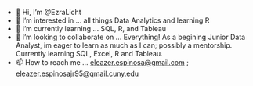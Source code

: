 - 👋 Hi, I’m @EzraLicht
- 👀 I’m interested in ... all things Data Analytics and learning R
- 🌱 I’m currently learning ... SQL, R, and Tableau
- 💞️ I’m looking to collaborate on ... Everything! As a begining Junior Data Analyst, im eager to learn as much as I can; possibly a mentorship. Currently learning SQL, Excel, R and Tableau. 
- 📫 How to reach me ... eleazer.espinosa@gmail.com ; eleazer.espinosajr95@qmail.cuny.edu

<!---
EzraLicht/EzraLicht is a ✨ special ✨ repository because its `README.md` (this file) appears on your GitHub profile.
You can click the Preview link to take a look at your changes.
--->
